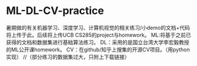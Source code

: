# ML-DL-CV-practice
暑期做的有关机器学习、深度学习、计算机视觉的相关练习/小demo的文档+代码将上传于此。后续将上传UCB CS285的project与homework。
ML:将基于之前已获得的文档和数据集进行基础算法练习。
DL：采用的是国立台湾大学李宏毅教授的ML公开课homework。
CV：在github/知乎上搜集的开源CV项目。（用python实现）
//（部分练习的数据集过大，只附上下载链接）
